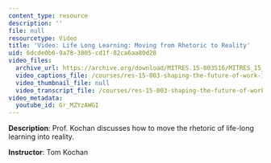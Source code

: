 ```yaml
---
content_type: resource
description: ''
file: null
resourcetype: Video
title: 'Video: Life Long Learning: Moving from Rhetoric to Reality'
uid: 6dcde0b6-9a78-3805-cd1f-82ca6aa80d28
video_files:
  archive_url: https://archive.org/download/MITRES.15-003S16/MITRES_15_003S16_3-1-11_360p.mp4
  video_captions_file: /courses/res-15-003-shaping-the-future-of-work-15-662x-spring-2016/df1373ad334659aea6eec8cc0eb6e9cb_Gr_MZYzAWGI.vtt
  video_thumbnail_file: null
  video_transcript_file: /courses/res-15-003-shaping-the-future-of-work-15-662x-spring-2016/17a728426867fd920b12e961508480b8_Gr_MZYzAWGI.pdf
video_metadata:
  youtube_id: Gr_MZYzAWGI
---
```


**Description**: Prof. Kochan discusses how to move the rhetoric of life-long learning into reality.

**Instructor**: Tom Kochan